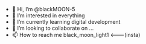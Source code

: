- 👋 Hi, I’m @blackMOON-5
- 👀 I’m interested in everything
- 🌱 I’m currently learning digital development
- 💞️ I’m looking to collaborate on ...
- 📫 How to reach me black_moon_light1 <---(insta)

<!---
blackMOON-5/blackMOON-5 is a ✨ special ✨ repository because its `README.md` (this file) appears on your GitHub profile.
You can click the Preview link to take a look at your changes.
--->
